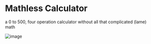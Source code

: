 # Mathless Calculator

a 0 to 500, four operation calculator without all that complicated (lame) math

![image](https://github.com/TomTkacz/Mathless-Calculator/assets/46658015/3a225103-89af-49cb-9f86-c5a18c09db90)
